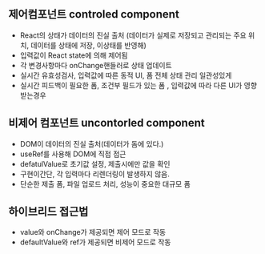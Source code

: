 ## 제어컴포넌트 controled component
- React의 상태가 데이터의 진실 출처 (데이터가 실제로 저장되고 관리되는 주요 위치, 데이터를 상태에 저장, 이상태를 반영해)
- 입력값이 React state에 의해 제어됨
- 각 변경사항마다 onChange핸들러로 상태 업데이트
- 실시간 유효성검사, 입력값에 따른 동적 UI, 폼 전체 상태 관리 일관성있게
- 실시간 피드백이 필요한 폼, 조건부 필드가 있는 폼 , 입력값에 따라 다른 UI가 영향받는경우

## 비제어 컴포넌트 uncontorled component
- DOM이 데이터의 진실 출처(데이터가 돔에 있다.)
- useRef를 사용해 DOM에 직접 접근
- defatulValue로 초기값 설정, 제출시에만 값을 확인
- 구현이간단, 각 입력마다 리렌더링이 발생하지 않음.
- 단순한 제출 폼, 파일 업로드 처리, 성능이 중요한 대규모 폼


## 하이브리드 접근법
- value와 onChange가 제공되면 제어 모드로 작동
- defaultValue와 ref가 제공되면 비제어 모드로 작동
